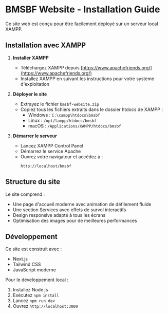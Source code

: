 # BMSBF Website - Installation Guide

Ce site web est conçu pour être facilement déployé sur un serveur local XAMPP.

## Installation avec XAMPP

1. **Installer XAMPP**
   - Téléchargez XAMPP depuis [https://www.apachefriends.org/](https://www.apachefriends.org/)
   - Installez XAMPP en suivant les instructions pour votre système d'exploitation

2. **Déployer le site**
   - Extrayez le fichier `bmsbf-website.zip`
   - Copiez tous les fichiers extraits dans le dossier htdocs de XAMPP :
     * Windows : `C:\xampp\htdocs\bmsbf`
     * Linux : `/opt/lampp/htdocs/bmsbf`
     * macOS : `/Applications/XAMPP/htdocs/bmsbf`

3. **Démarrer le serveur**
   - Lancez XAMPP Control Panel
   - Démarrez le service Apache
   - Ouvrez votre navigateur et accédez à :
     ```
     http://localhost/bmsbf
     ```

## Structure du site

Le site comprend :
- Une page d'accueil moderne avec animation de défilement fluide
- Une section Services avec effets de survol interactifs
- Design responsive adapté à tous les écrans
- Optimisation des images pour de meilleures performances

## Développement

Ce site est construit avec :
- Next.js
- Tailwind CSS
- JavaScript moderne

Pour le développement local :
1. Installez Node.js
2. Exécutez `npm install`
3. Lancez `npm run dev`
4. Ouvrez `http://localhost:3000`

